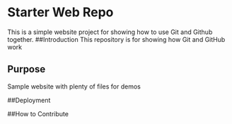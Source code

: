 # Starter Web Repo
This is a simple website project for showing how to use Git and Github together.
##Introduction 
This repository is for showing how Git and GitHub work

## Purpose

Sample website with plenty of files for demos

##Deployment 

##How to Contribute